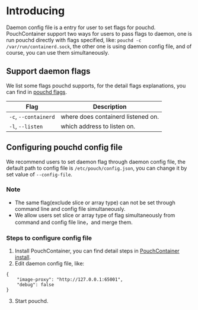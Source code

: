 # Introducing

Daemon config file is a entry for user to set flags for pouchd. PouchContainer
support two ways for users to pass flags to daemon, one is run pouchd
directly with flags specified, like: `pouchd -c /var/run/containerd.sock`, the
other one is using daemon config file, and of course, you can use them simultaneously.

## Support daemon flags

We list some flags pouchd supports, for the detail flags explanations, you
can find in [pouchd flags](https://github.com/alibaba/pouch/blob/master/docs/commandline/pouch.md).

| Flag                  | Description                             |
|-----------------------|-----------------------------------------|
| `-c`, `--containerd`  | where does containerd listened on. |
| `-l`, `--listen`      | which address to listen on.            |

## Configuring pouchd config file

We recommend users to set daemon flag through daemon config file, the default
path to config file is `/etc/pouch/config.json`, you can change it by set
value of `--config-file`.

### Note

* The same flag(exclude slice or array type) can not be set through command
  line and config file simultaneously.
* We allow users set slice or array type of flag simultaneously from command
  and config file line，and merge them.

### Steps to configure config file

1. Install PouchContainer, you can find detail steps in [PouchContainer install](https://github.com/alibaba/pouch/blob/master/INSTALLATION.md).
2. Edit daemon config file, like:

```
{
    "image-proxy": "http://127.0.0.1:65001",
    "debug": false
}
```

3. Start pouchd.
